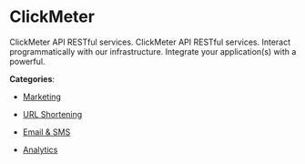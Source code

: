 # ClickMeter

ClickMeter API RESTful services. ClickMeter API RESTful services. Interact programmatically with our infrastructure. Integrate your application(s) with a powerful.

**Categories**:

- [Marketing](https://github/apis-list/apis-list#marketing)

- [URL Shortening](https://github/apis-list/apis-list#url-shortening)

- [Email & SMS](https://github/apis-list/apis-list#email-and-sms)

- [Analytics](https://github/apis-list/apis-list#analytics)




